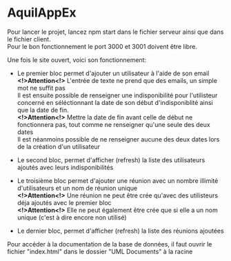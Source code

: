 # AquilAppEx

Pour lancer le projet, lancez npm start dans le fichier serveur ainsi que dans le fichier client.<br>
Pour le bon fonctionnement le port 3000 et 3001 doivent être libre.<br>

Une fois le site ouvert, voici son fonctionnement:
- Le premier bloc permet d'ajouter un utilisateur à l'aide de son email<br>
<strong><!>Attention<!></strong> L'entrée de texte ne prend que des emails, un simple mot ne suffit pas<br>
Il est ensuite possible de renseigner une indisponibilité pour l'utilisteur concerné en séléctionnant la date de son début d'indisponiblité ainsi que la date de fin.<br>
<strong><!>Attention<!></strong> Mettre la date de fin avant celle de début ne fonctionnera pas, tout comme ne renseigner qu'une seule des deux dates<br>
Il est néanmoins possible de ne renseigner aucune des deux dates lors de la création d'un utilisateur<br>

- Le second bloc, permet d'afficher (refresh) la liste des utilisateurs ajoutés avec leurs indisponibilités<br>

- Le troisième bloc permet d'ajouter une réunion avec un nombre illimité d'utilisateurs et un nom de réunion unique<br>
<strong><!>Attention<!></strong> Une réunion ne peut être crée qu'avec des utilisteurs déja ajoutés avec le premier bloc<br>
<strong><!>Attention<!></strong> Elle ne peut également être crée que si elle a un nom unique (c'est à dire encore non utilisé)<br>

- Le dernier bloc, permet d'afficher (refresh) la liste des réunions ajoutées<br>

Pour accéder à la documentation de la base de données, il faut ouvrir le fichier "index.html" dans le dossier "UML Documents" à la racine
